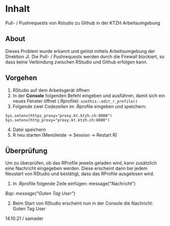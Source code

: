 # Inhalt

Pull- / Pushrequests von Rstudio zu Github in der KTZH Arbeitsumgebung

## About

Dieses Problem wurde erkannt und gelöst mittels Arbeitsumgebung der Direktion JI.
Die Pull- / Pushrequests werden durch die Firewall blockiert, so dass keine Verbindung zwischen RStudio und Github erfolgen kann. 


## Vorgehen

1. RStudio auf dem Arbeitsgerät öffnen
2. In der **Console** folgenden Befehl eingeben und ausführen, damit sich ein neues Fenster öffnet (.Rprofile):  `usethis::edit_r_profile()`
3. Folgende zwei Codezeilen im .Rprofile eingeben und speichern: 

```
Sys.setenv(https_proxy="proxy.kt.ktzh.ch:8080")
Sys.setenv(http_proxy="proxy.kt.ktzh.ch:8080")
```

4. Datei speichern
5. R neu starten (Menüleiste -> Session -> Restart R)

## Überprüfung

Um zu überprüfen, ob das RProfile jeweils geladen wird, kann zusätzlich eine Nachricht eingegeben werden. Diese erscheint dann bei jedem Neustart von RStudio und bestätigt, dass das RProfile ausgelesen wird.

1. In .Rprofile folgende Zeile einfügen: message("Nachricht")

*Bsp: message("Guten Tag User")*

2. Beim Start von RStudio erscheint nun in der Console die Nachricht: Guten Tag User

14.10.21 / samader
